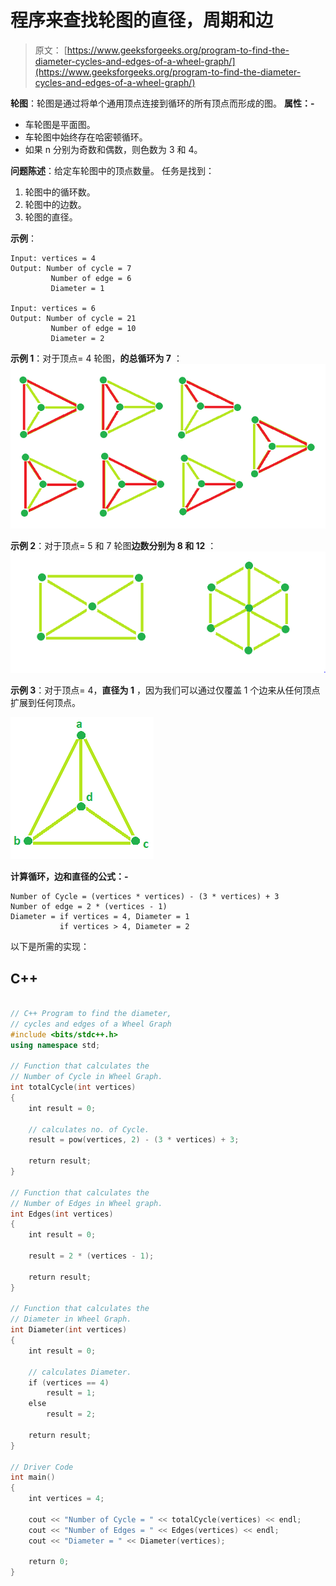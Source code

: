 # 程序来查找轮图的直径，周期和边

> 原文： [https://www.geeksforgeeks.org/program-to-find-the-diameter-cycles-and-edges-of-a-wheel-graph/](https://www.geeksforgeeks.org/program-to-find-the-diameter-cycles-and-edges-of-a-wheel-graph/)

**轮图**：轮图是通过将单个通用顶点连接到循环的所有顶点而形成的图。 **属性：-**

*   车轮图是平面图。
*   车轮图中始终存在哈密顿循环。
*   如果 n 分别为奇数和偶数，则色数为 3 和 4。

 **问题陈述**：给定车轮图中的顶点数量。 任务是找到：

1.  轮图中的循环数。
2.  轮图中的边数。
3.  轮图的直径。

**示例**：

```
Input: vertices = 4
Output: Number of cycle = 7
         Number of edge = 6
         Diameter = 1

Input: vertices = 6
Output: Number of cycle = 21
         Number of edge = 10
         Diameter = 2

```

**示例 1**：对于顶点= 4 轮图，**的总循环为 7** ：
![](img/7330417264ae9c67912c5db3ac7331ab.png)

**示例 2**：对于顶点= 5 和 7 轮图**边数分别为 8 和 12** ：
![](img/a777d9dacfd5ecf99a1cf821cd530798.png)

**示例 3**：对于顶点= 4，**直径为 1** ，因为我们可以通过仅覆盖 1 个边来从任何顶点扩展到任何顶点。

![](img/96291c760b72957364ef67b0e4773933.png)

**计算循环，边和直径的公式：-**

```
Number of Cycle = (vertices * vertices) - (3 * vertices) + 3
Number of edge = 2 * (vertices - 1)
Diameter = if vertices = 4, Diameter = 1
           if vertices > 4, Diameter = 2

```

以下是所需的实现：

## C++

```cpp

// C++ Program to find the diameter,  
// cycles and edges of a Wheel Graph 
#include <bits/stdc++.h> 
using namespace std; 

// Function that calculates the 
// Number of Cycle in Wheel Graph. 
int totalCycle(int vertices) 
{ 
    int result = 0; 

    // calculates no. of Cycle. 
    result = pow(vertices, 2) - (3 * vertices) + 3; 

    return result; 
} 

// Function that calculates the 
// Number of Edges in Wheel graph. 
int Edges(int vertices) 
{ 
    int result = 0; 

    result = 2 * (vertices - 1); 

    return result; 
} 

// Function that calculates the 
// Diameter in Wheel Graph. 
int Diameter(int vertices) 
{ 
    int result = 0; 

    // calculates Diameter. 
    if (vertices == 4) 
        result = 1; 
    else
        result = 2; 

    return result; 
} 

// Driver Code 
int main() 
{ 
    int vertices = 4; 

    cout << "Number of Cycle = " << totalCycle(vertices) << endl; 
    cout << "Number of Edges = " << Edges(vertices) << endl; 
    cout << "Diameter = " << Diameter(vertices); 

    return 0; 
} 

```